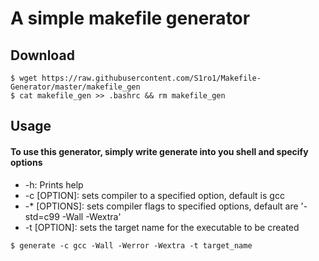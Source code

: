 

# A simple makefile generator

## Download

```console
$ wget https://raw.githubusercontent.com/S1ro1/Makefile-Generator/master/makefile_gen
$ cat makefile_gen >> .bashrc && rm makefile_gen
```

## Usage

#### To use this generator, simply write generate into you shell and specify options

* -h: Prints help
* -c [OPTION]: sets compiler to a specified option, default is gcc
* -* [OPTIONS]: sets compiler flags to specified options, default are '-std=c99 -Wall -Wextra'
* -t [OPTION]: sets the target name for the executable to be created

```console
$ generate -c gcc -Wall -Werror -Wextra -t target_name 
```